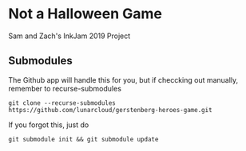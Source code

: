 Not a Halloween Game
==========================
Sam and Zach's InkJam 2019 Project

Submodules
-----------
The Github app will handle this for you, but if checcking out manually, remember to recurse-submodules

```
git clone --recurse-submodules https://github.com/lunarcloud/gerstenberg-heroes-game.git
```

If you forgot this, just do

```
git submodule init && git submodule update
```
